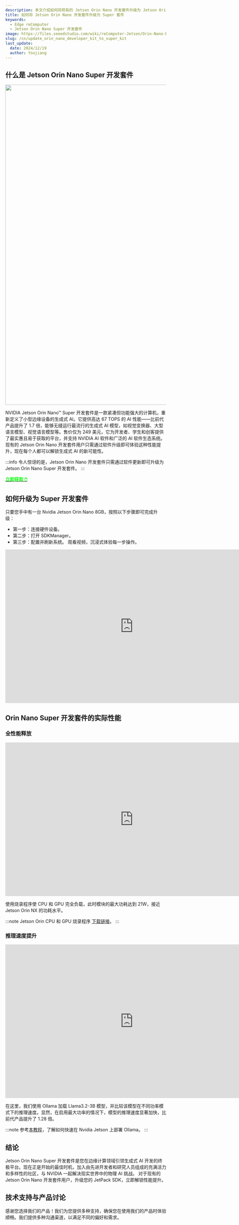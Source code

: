 ```yaml
---
description: 本文介绍如何将现有的 Jetson Orin Nano 开发套件升级为 Jetson Orin Nano Super 开发套件。通过软件更新，用户可以增强系统的 AI 性能，并体验更强大的计算能力。
title: 如何将 Jetson Orin Nano 开发套件升级为 Super 套件
keywords:
  - Edge reComputer
  - Jetson Orin Nano Super 开发套件
image: https://files.seeedstudio.com/wiki/reComputer-Jetson/Orin-Nano-Developer-Kit/jetson-orin-nano-dev-kit.webp
slug: /cn/update_orin_nano_developer_kit_to_super_kit
last_update:
  date: 2024/12/19
  author: Youjiang
---
```


## 什么是 Jetson Orin Nano Super 开发套件

<div align="center">
  <img width ="1000" src="https://files.seeedstudio.com/wiki/reComputer-Jetson/Orin-Nano-Developer-Kit/jetson-orin-nano-dev-kit.png"/>
</div>

NVIDIA Jetson Orin Nano™ Super 开发套件是一款紧凑但功能强大的计算机，重新定义了小型边缘设备的生成式 AI。它提供高达 67 TOPS 的 AI 性能——比前代产品提升了 1.7 倍，能够无缝运行最流行的生成式 AI 模型，如视觉变换器、大型语言模型、视觉语言模型等。售价仅为 249 美元，它为开发者、学生和创客提供了最实惠且易于获取的平台，并支持 NVIDIA AI 软件和广泛的 AI 软件生态系统。现有的 Jetson Orin Nano 开发套件用户只需通过软件升级即可体验这种性能提升，现在每个人都可以解锁生成式 AI 的新可能性。

:::info
令人惊讶的是，Jetson Orin Nano 开发套件只需通过软件更新即可升级为 Jetson Orin Nano Super 开发套件。
:::

<div class="get_one_now_container" style={{textAlign: 'center'}}>
  <a class="get_one_now_item" href="https://www.seeedstudio.com/NVIDIAr-Jetson-Orintm-Nano-Developer-Kit-p-5617.html" target="_blank">
    <strong><span><font color={'FFFFFF'} size={"4"}> 立即获取 🖱️</font></span></strong>
  </a>
</div>

## 如何升级为 Super 开发套件

只要您手中有一台 Nvidia Jetson Orin Nano 8GB，按照以下步骤即可完成升级：
- 第一步：连接硬件设备。
- 第二步：打开 SDKManager。
- 第三步：配置并刷新系统。
观看视频，沉浸式体验每一步操作。

<div align="center">
  <iframe width="800" height="480" src="https://www.youtube.com/embed/VhuSCMM7iN0" title="将 Orin Nano 开发套件升级为 Super 套件" frameborder="0" allow="accelerometer; autoplay; clipboard-write; encrypted-media; gyroscope; picture-in-picture; web-share" referrerpolicy="strict-origin-when-cross-origin" allowfullscreen></iframe>
</div>

## Orin Nano Super 开发套件的实际性能

### 全性能释放

<div align="center">
  <iframe width="800" height="480" src="https://www.youtube.com/embed/Xlr3gO7tRfM" title="Orin Nano Super 开发套件的功耗" frameborder="0" allow="accelerometer; autoplay; clipboard-write; encrypted-media; gyroscope; picture-in-picture; web-share" referrerpolicy="strict-origin-when-cross-origin" allowfullscreen></iframe>
</div>

使用烧录程序使 CPU 和 GPU 完全负载，此时模块的最大功耗达到 21W，接近 Jetson Orin NX 的功耗水平。

:::note
Jetson Orin CPU 和 GPU 烧录程序 [下载链接](https://github.com/anseeto/jetson-gpu-burn)。
:::

### 推理速度提升

<div align="center">
  <iframe width="800" height="480" src="https://www.youtube.com/embed/gyHM9xJCPxw" title="Jetson Orin Nano Super 开发套件上的 Ollama" frameborder="0" allow="accelerometer; autoplay; clipboard-write; encrypted-media; gyroscope; picture-in-picture; web-share" referrerpolicy="strict-origin-when-cross-origin" allowfullscreen></iframe>
</div>

在这里，我们使用 Ollama 加载 Llama3.2-3B 模型，并比较该模型在不同功率模式下的推理速度。显然，在启用最大功率的情况下，模型的推理速度显著加快，比前代产品提升了 1.28 倍。

:::note
参考[本教程](https://www.jetson-ai-lab.com/tutorial_ollama.html)，了解如何快速在 Nvidia Jetson 上部署 Ollama。
:::

## 结论

Jetson Orin Nano Super 开发套件是您在边缘计算领域引领生成式 AI 开发的终极平台。现在正是开始的最佳时机，加入由先进开发者和研究人员组成的充满活力和多样性的社区，与 NVIDIA 一起解决现实世界中的物理 AI 挑战。
对于现有的 Jetson Orin Nano 开发套件用户，升级您的 JetPack SDK，立即解锁性能提升。

## 技术支持与产品讨论

感谢您选择我们的产品！我们为您提供多种支持，确保您在使用我们的产品时体验顺畅。我们提供多种沟通渠道，以满足不同的偏好和需求。

<div class="button_tech_support_container">
<a href="https://forum.seeedstudio.com/" class="button_forum"></a> 
<a href="https://www.seeedstudio.com/contacts" class="button_email"></a>
</div>

<div class="button_tech_support_container">
<a href="https://discord.gg/eWkprNDMU7" class="button_discord"></a> 
<a href="https://github.com/Seeed-Studio/wiki-documents/discussions/69" class="button_discussion"></a>
</div>